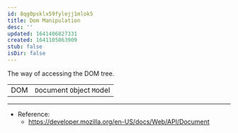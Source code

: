 ```yaml
---
id: 8qg0psklx59fylejj1mlok5
title: Dom Manipulation
desc: ''
updated: 1641406827331
created: 1641105063909
stub: false
isDir: false
---
```



The way of accessing the DOM tree. 

|     |                             |
| --- | --------------------------- |
| DOM | `D`ocument `O`bject `M`odel |

---

- Reference:
  - <https://developer.mozilla.org/en-US/docs/Web/API/Document>
